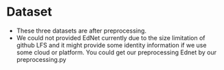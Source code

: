 # Dataset

- These three datasets are after preprocessing.
- We could not provided EdNet currently due to the size limitation of github LFS and it might provide some identity information if we use some cloud or platform. You could get our preprocessing Ednet by our preprocessing.py
